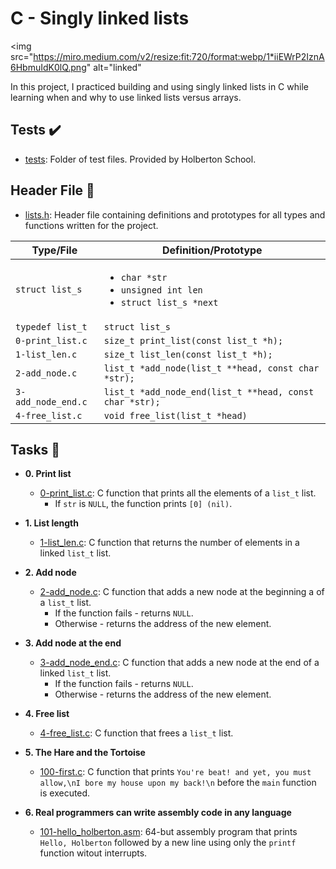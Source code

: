 # C - Singly linked lists
<img src="https://miro.medium.com/v2/resize:fit:720/format:webp/1*iiEWrP2IznA6HbmuIdK0lQ.png" alt="linked"

In this project, I practiced building and using singly linked lists
in C while learning when and why to use linked lists versus arrays.

## Tests :heavy_check_mark:

* [tests](./tests): Folder of test files. Provided by Holberton School.

## Header File :file_folder:

* [lists.h](./lists.h): Header file containing definitions and prototypes for all
types and functions written for the project.

| Type/File          | Definition/Prototype                                                                   |
| ------------------ | -------------------------------------------------------------------------------------- |
| `struct list_s`    | <ul><li>`char *str`</li><li>`unsigned int len`</li><li>`struct list_s *next`</li></ul> |
| `typedef list_t`   | `struct list_s`                                                                        |
| `0-print_list.c`   | `size_t print_list(const list_t *h);`                                                  |
| `1-list_len.c`     | `size_t list_len(const list_t *h);`                                                    |
| `2-add_node.c`     | `list_t *add_node(list_t **head, const char *str);`                                    |
| `3-add_node_end.c` | `list_t *add_node_end(list_t **head, const char *str);`                                |
| `4-free_list.c`    | `void free_list(list_t *head)`                                                         |

## Tasks :page_with_curl:

* **0. Print list**
  * [0-print_list.c](./0-print_list.c): C function that prints all the
  elements of a `list_t` list.
    * If `str` is `NULL`, the function prints `[0] (nil)`.

* **1. List length**
  * [1-list_len.c](./1-list_len.c): C function that returns the number of elements
  in a linked `list_t` list.

* **2. Add node**
  * [2-add_node.c](./2-add_node.c): C function that adds a new node at the
  beginning a of a `list_t` list.
    * If the function fails - returns `NULL`.
    * Otherwise - returns the address of the new element.

* **3. Add node at the end**
  * [3-add_node_end.c](./3-add_node_end.c): C function that adds a new node at
  the end of a linked `list_t` list.
    * If the function fails - returns `NULL`.
    * Otherwise - returns the address of the new element.

* **4. Free list**
  * [4-free_list.c](./4-free_list.c): C function that frees a `list_t` list.

* **5. The Hare and the Tortoise**
  * [100-first.c](./100-first.c): C function that prints `You're beat! and
  yet, you must allow,\nI bore my house upon my back!\n` before the `main`
  function is executed.

* **6. Real programmers can write assembly code in any language**
  * [101-hello_holberton.asm](./101-hello_holberton.asm): 64-but assembly program
  that prints `Hello, Holberton` followed by a new line using only the
  `printf` function witout interrupts.